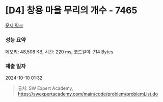 # [D4] 창용 마을 무리의 개수 - 7465 

[문제 링크](https://swexpertacademy.com/main/code/problem/problemDetail.do?contestProbId=AWngfZVa9XwDFAQU) 

### 성능 요약

메모리: 48,508 KB, 시간: 220 ms, 코드길이: 714 Bytes

### 제출 일자

2024-10-10 01:32



> 출처: SW Expert Academy, https://swexpertacademy.com/main/code/problem/problemList.do